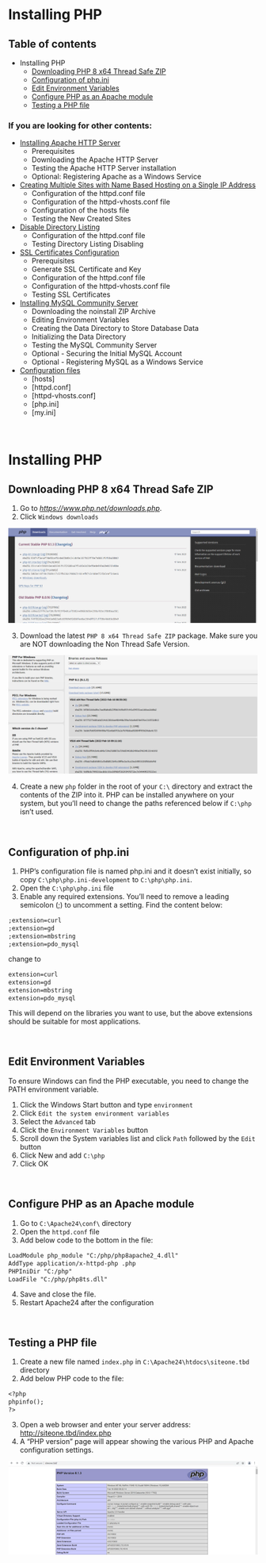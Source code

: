# **Installing PHP**


## Table of contents
* Installing PHP
    * [Downloading PHP 8 x64 Thread Safe ZIP](#phpConfOne)
    * [Configuration of php.ini](#phpConfTwo)
    * [Edit Environment Variables](#phpConfThree)
    * [Configure PHP as an Apache module](#phpConfFour)
    * [Testing a PHP file](#phpTest)

### If you are looking for other contents:

* [Installing Apache HTTP Server](../ApacheHTTPServer)
    * Prerequisites
    * Downloading the Apache HTTP Server
    * Testing the Apache HTTP Server installation
    * Optional: Registering Apache as a Windows Service
* [Creating Multiple Sites with Name Based Hosting on a Single IP Address](../MultipleSites)
    * Configuration of the httpd.conf file
    * Configuration of the httpd-vhosts.conf file
    * Configuration of the hosts file
    * Testing the New Created Sites
* [Disable Directory Listing](../DirectoryListing)
    * Configuration of the httpd.conf file
    * Testing Directory Listing Disabling
* [SSL Certificates Configuration](../SSL)
    * Prerequisites
    * Generate SSL Certificate and Key
    * Configuration of the httpd.conf file
    * Configuration of the httpd-vhosts.conf file
    * Testing SSL Certificates
* [Installing MySQL Community Server](../MySQL)
    * Downloading the noinstall ZIP Archive
    * Editing Environment Variables
    * Creating the Data Directory to Store Database Data
    * Initializing the Data Directory
    * Testing the MySQL Community Server
    * Optional - Securing the Initial MySQL Account
    * Optional - Registering MySQL as a Windows Service
* [Configuration files](../Configurationfiles)
    * [hosts]
    * [httpd.conf]
    * [httpd-vhosts.conf]
    * [php.ini]
    * [my.ini]

<br>

# Installing PHP <a id="php"></a>

## Downloading PHP 8 x64 Thread Safe ZIP <a id="phpConfOne"></a>
1. Go to <em>https://www.php.net/downloads.php</em>.
2. Click `Windows downloads`

![dl php](/images/dlphp.PNG)

3. Download the latest `PHP 8 x64 Thread Safe ZIP` package. Make sure you are NOT downloading the Non Thread Safe Version.

![Thread Safe](/images/phpthread.PNG)

4. Create a new `php` folder in the root of your `C:\` directory and extract the contents of the ZIP into it.
PHP can be installed anywhere on your system, but you’ll need to change the paths referenced below if `C:\php` isn’t used.

<br>

## Configuration of php.ini <a id="phpConfTwo"></a>
1. PHP’s configuration file is named php.ini and it doesn’t exist initially, so copy `C:\php\php.ini-development` to `C:\php\php.ini`. 
2. Open the `C:\php\php.ini` file
3. Enable any required extensions. You’ll need to remove a leading semicolon (;) to uncomment a setting. Find the content below:
```
;extension=curl
;extension=gd
;extension=mbstring
;extension=pdo_mysql
```

change to
```
extension=curl
extension=gd
extension=mbstring
extension=pdo_mysql
```

This will depend on the libraries you want to use, but the above extensions should be suitable for most applications.

<br>

## Edit Environment Variables <a id="phpConfThree"></a>
To ensure Windows can find the PHP executable, you need to change the PATH environment variable.
1. Click the Windows Start button and type `environment`
2. Click `Edit the system environment variables`
3. Select the `Advanced` tab
4. Click the `Environment Variables` button
5. Scroll down the System variables list and click `Path` followed by the `Edit` button
6. Click New and add `C:\php`
7. Click OK

<br>

## Configure PHP as an Apache module <a id="phpConfFour"></a>
1. Go to `C:\Apache24\conf\` directory
2. Open the `httpd.conf` file
3. Add below code to the bottom in the file: 
```
LoadModule php_module "C:/php/php8apache2_4.dll"
AddType application/x-httpd-php .php
PHPIniDir "C:/php"
LoadFile "C:/php/php8ts.dll"
```
4. Save and close the file.
5. Restart Apache24 after the configuration 

<br>

## Testing a PHP file <a id="phpTest"></a>
1. Create a new file named `index.php` in `C:\Apache24\htdocs\siteone.tbd` directory
2. Add below PHP code to the file:
```
<?php
phpinfo();
?>
```
3. Open a web browser and enter your server address: http://siteone.tbd/index.php
4. A “PHP version” page will appear showing the various PHP and Apache configuration settings.

![PHP testing](/images/php.png)

<br>

